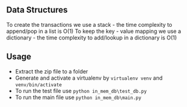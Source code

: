 ## Data Structures
To create the transactions we use a stack - the time complexity to append/pop in a list is O(1)
To keep the key - value mapping we use a dictionary - the time complexity to add/lookup in a dictionary is O(1)

## Usage
- Extract the zip file to a folder
- Generate and activate a virtualenv by `virtualenv venv` and `venv/bin/activate`
- To run the test file use `python in_mem_db\test_db.py`
- To run the main file use `python in_mem_db\main.py`

